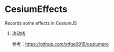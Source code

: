 # CesiumEffects
Records some effects in CesiumJS 



1. 流动线

   参考：https://github.com/xtfge0915/cesiumpro

   
